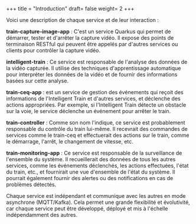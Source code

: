 +++
title = "Introduction"
draft= false
weight= 2
+++

Voici une description de chaque service et de leur interaction :

**train-capture-image-app** : C'est un service Quarkus qui permet de démarrer, tester et d'arrêter la capture vidéo. Il expose des points de terminaison RESTful qui peuvent être appelés par d'autres services ou clients pour contrôler la capture vidéo.

**intelligent-train** : Ce service est  responsable de l'analyse des données de la vidéo capturée. Il  utilise des techniques d'apprentissage automatique pour interpréter les données de la vidéo et de fournir des informations basées sur cette analyse.

**train-ceq-app** : est un service de gestion des événements qui reçoit des informations de l'Intelligent Train et d'autres services, et déclenche des actions appropriées. Par exemple, si l'Intelligent Train détecte un obstacle sur la voie, le service déclenche un événement pour arrêter le train.

**train-controller** : Comme son nom l'indique, ce service est probablement responsable du contrôle du train lui-même. Il recevrait des commandes de services comme le train-ceq et effectuerait des actions sur le train, comme le démarrage, l'arrêt, le changement de vitesse, etc.

**train-monitoring-app** : Ce service est responsable de la surveillance de l'ensemble du système. Il recueillerait des données de tous les autres services, comme les événements déclenchés, les actions effectuées, l'état du train, etc., et fournirait une vue d'ensemble de l'état du système. Il pourrait également fournir des alertes ou des notifications en cas de problèmes détectés.

Chaque service est indépendant et communique avec les autres en mode asynchrone (MQTT/Kafka). Cela permet une grande flexibilité et évolutivité, car chaque service peut être développé, déployé et mis à l'échelle indépendamment des autres.